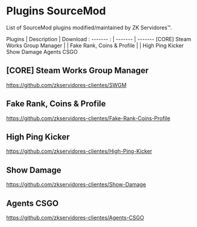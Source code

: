 # Plugins SourceMod
List of SourceMod plugins modified/maintained by ZK Servidores™.

Plugins								|	Description	|	Download
: ------- :							|	-------		|	-------	
[CORE] Steam Works Group Manager	|				|
Fake Rank, Coins & Profile			|				|
High Ping Kicker
Show Damage
Agents CSGO

## [CORE] Steam Works Group Manager
https://github.com/zkservidores-clientes/SWGM

## Fake Rank, Coins & Profile
https://github.com/zkservidores-clientes/Fake-Rank-Coins-Profile

## High Ping Kicker
https://github.com/zkservidores-clientes/High-Ping-Kicker

## Show Damage
https://github.com/zkservidores-clientes/Show-Damage

## Agents CSGO
https://github.com/zkservidores-clientes/Agents-CSGO
